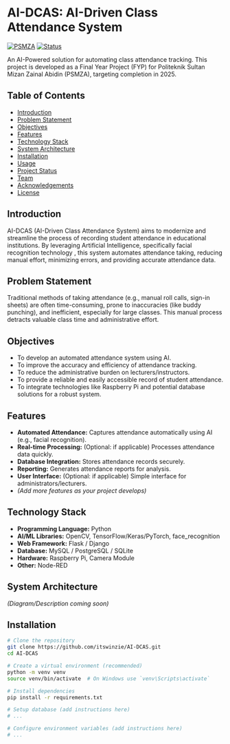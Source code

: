 # AI-DCAS: AI-Driven Class Attendance System

[![PSMZA](https://img.shields.io/badge/Institution-PSMZA-blue.svg)](https://psmza.mypolycc.edu.my/) <!-- Optional: Gantikan dengan logo PSMZA jika ada -->
[![Status](https://img.shields.io/badge/Status-In%20Development-orange.svg)]() <!-- Tukar status jika perlu: Planning, Alpha, Beta, Released -->

An AI-Powered solution for automating class attendance tracking. This project is developed as a Final Year Project (FYP) for Politeknik Sultan Mizan Zainal Abidin (PSMZA), targeting completion in 2025.

## Table of Contents

*   [Introduction](#introduction)
*   [Problem Statement](#problem-statement)
*   [Objectives](#objectives)
*   [Features](#features)
*   [Technology Stack](#technology-stack)
*   [System Architecture](#system-architecture) <!-- Optional -->
*   [Installation](#installation)
*   [Usage](#usage)
*   [Project Status](#project-status)
*   [Team](#team)
*   [Acknowledgements](#acknowledgements)
*   [License](#license)

## Introduction

AI-DCAS (AI-Driven Class Attendance System) aims to modernize and streamline the process of recording student attendance in educational institutions. By leveraging Artificial Intelligence, specifically facial recognition technology <!-- Anda boleh tukar jika guna kaedah AI lain -->, this system automates attendance taking, reducing manual effort, minimizing errors, and providing accurate attendance data.

## Problem Statement

Traditional methods of taking attendance (e.g., manual roll calls, sign-in sheets) are often time-consuming, prone to inaccuracies (like buddy punching), and inefficient, especially for large classes. This manual process detracts valuable class time and administrative effort.

## Objectives

*   To develop an automated attendance system using AI.
*   To improve the accuracy and efficiency of attendance tracking.
*   To reduce the administrative burden on lecturers/instructors.
*   To provide a reliable and easily accessible record of student attendance.
*   To integrate technologies like Raspberry Pi and potential database solutions for a robust system. <!-- Sebut teknologi spesifik jika relevan -->

## Features

*   **Automated Attendance:** Captures attendance automatically using AI (e.g., facial recognition).
*   **Real-time Processing:** (Optional: if applicable) Processes attendance data quickly.
*   **Database Integration:** Stores attendance records securely.
*   **Reporting:** Generates attendance reports for analysis.
*   **User Interface:** (Optional: if applicable) Simple interface for administrators/lecturers.
*   _(Add more features as your project develops)_

## Technology Stack

*   **Programming Language:** Python <!-- Contoh, tukar jika lain -->
*   **AI/ML Libraries:** OpenCV, TensorFlow/Keras/PyTorch, face_recognition <!-- Contoh, pilih yang relevan -->
*   **Web Framework:** Flask / Django <!-- Jika ada web interface -->
*   **Database:** MySQL / PostgreSQL / SQLite <!-- Contoh -->
*   **Hardware:** Raspberry Pi, Camera Module <!-- Contoh -->
*   **Other:** Node-RED <!-- Jika digunakan -->

## System Architecture

<!-- Optional: Anda boleh masukkan gambarajah atau penerangan ringkas tentang arkitektur sistem di sini -->
_(Diagram/Description coming soon)_

## Installation

```bash
# Clone the repository
git clone https://github.com/itswinzie/AI-DCAS.git
cd AI-DCAS

# Create a virtual environment (recommended)
python -m venv venv
source venv/bin/activate  # On Windows use `venv\Scripts\activate`

# Install dependencies
pip install -r requirements.txt

# Setup database (add instructions here)
# ...

# Configure environment variables (add instructions here)
# ...
